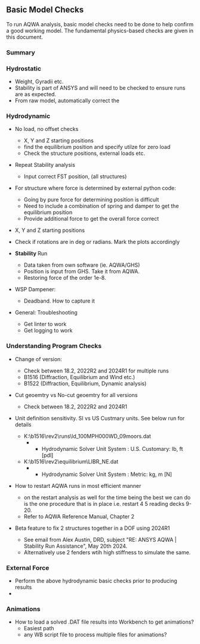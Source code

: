 ## Basic Model Checks

To run AQWA analysis, basic model checks need to be done to help confirm a good working model. The fundamental physics-based checks are given in this document.

### Summary

### Hydrostatic

- Weight, Gyradii etc.
- Stability is part of ANSYS and will need to be checked to ensure runs are as expected.
- From raw model, automatically correct the

### Hydrodynamic

- No load, no offset checks
  - X, Y and Z starting positions
  - find the equilibrium position and specify utilze for zero load
  - Check the structure positions, external loads etc.

- Repeat Stability analysis
  - Input correct FST position, (all structures)

- For structure where force is determined by external python code:
  - Going by pure force for determining position is difficult
  - Need to include a combination of spring and damper to get the equilibrium position
  - Provide additional force to get the overall force correct

- X, Y and Z starting positions
- Check if rotations are in deg or radians. Mark the plots accordingly

- **Stability** Run
  - Data taken from own software (ie. AQWA/GHS)
  - Position is input from GHS. Take it from AQWA.
  - Restoring force of the order 1e-8.

- WSP Dampener:
  - Deadband. How to capture it

- General: Troubleshooting
  - Get linter to work
  - Get logging to work

### Understanding Program Checks

- Change of version:
  - Check between 18.2, 2022R2 and 2024R1 for multiple runs
  - B1516 (Diffraction, Equilibrium and Wind etc.)
  - B1522 (Diffraction, Equilibrium, Dynamic analysis)

- Cut geoemtry vs No-cut geoemtry for all versions
  - Check between 18.2, 2022R2 and 2024R1

- Unit definition sensitivity. SI vs US Custmary units. See below run for details
  - K:\b1516\rev2\runs\ld_100MPH000WD_09moors.dat
    - * Hydrodynamic Solver Unit System : U.S. Customary: lb, ft [pdl]
  - K:\b1516\rev2\equilibrium\LIBR_NE.dat
    - * Hydrodynamic Solver Unit System : Metric: kg, m [N]

- How to restart AQWA runs in most efficient manner
  - on the restart analysis as well for the time being the best we can do is the one procedure that is in place i.e. restart 4 5 reading decks 9-20.
  - Refer to AQWA Reference Manual, Chapter 2

- Beta feature to fix 2 structures together in a DOF using 2024R1
  - See email from Alex Austin, DRD, subject "RE: ANSYS AQWA | Stability Run Assistance", May 20th 2024.
  - Alternatively use 2 fenders wtih high stiffness to simulate the same.

### External Force

- Perform the above hydrodynamic basic checks prior to producing results
-

### Animations

- How to load a solved .DAT file results into Workbench to get animations?
  - Easiest path
  - any WB script file to process multiple files for animations?
